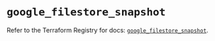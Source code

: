 # `google_filestore_snapshot`

Refer to the Terraform Registry for docs: [`google_filestore_snapshot`](https://registry.terraform.io/providers/hashicorp/google-beta/6.24.0/docs/resources/google_filestore_snapshot).
